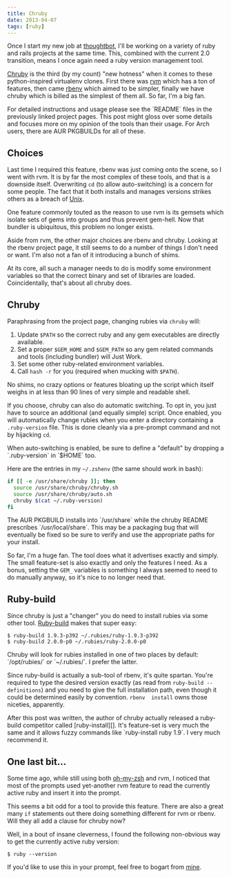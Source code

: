 ```yaml
---
title: Chruby
date: 2013-04-07
tags: [ruby]
---
```


Once I start my new job at [thoughtbot][], I'll be working on a variety 
of ruby and rails projects at the same time. This, combined with the 
current 2.0 transition, means I once again need a ruby version 
management tool.

[thoughtbot]: http://thoughtbot.com

[Chruby][] is the third (by my count) "new hotness" when it comes to 
these python-inspired virtualenv clones. First there was [rvm][] which 
has a ton of features, then came [rbenv][] which aimed to be simpler, 
finally we have chruby which is billed as the simplest of them all. So 
far, I'm a big fan.

[chruby]: http://github.com/postmodern/chruby
[rvm]:    http://github.com/wayneeseguin/rvm
[rbenv]:  http://github.com/sstephenson/rbenv

<div class="well">
For detailed instructions and usage please see the `README` files in the 
previously linked project pages. This post might gloss over some details 
and focuses more on my opinion of the tools than their usage. For Arch 
users, there are AUR PKGBUILDs for all of these.
</div>

## Choices

Last time I required this feature, rbenv was just coming onto the scene, 
so I went with rvm. It is by far the most complex of these tools, and 
that is a downside itself. Overwriting `cd` (to allow auto-switching) is 
a concern for some people. The fact that it both installs and manages 
versions strikes others as a breach of [Unix][].

[unix]: http://en.wikipedia.org/wiki/Unix_philosophy#Mike_Gancarz:_The_UNIX_Philosophy

One feature commonly touted as the reason to use rvm is its gemsets 
which isolate sets of gems into groups and thus prevent gem-hell. Now 
that bundler is ubiquitous, this problem no longer exists.

Aside from rvm, the other major choices are rbenv and chruby. Looking at 
the rbenv project page, it still seems to do a number of things I don't 
need or want. I'm also not a fan of it introducing a bunch of shims.

At its core, all such a manager needs to do is modify some environment 
variables so that the correct binary and set of libraries are loaded. 
Coincidentally, that's about all chruby does.

## Chruby

Paraphrasing from the project page, changing rubies via `chruby` will:

1. Update `$PATH` so the correct ruby and any gem executables are 
   directly available.
2. Set a proper `$GEM_HOME` and `$GEM_PATH` so any gem related commands 
   and tools (including bundler) will Just Work.
3. Set some other ruby-related environment variables.
4. Call `hash -r` for you (required when mucking with `$PATH`).

No shims, no crazy options or features bloating up the script which 
itself weighs in at less than 90 lines of very simple and readable 
shell.

If you choose, chruby can also do automatic switching. To opt in, you 
just have to source an additional (and equally simple) script. Once 
enabled, you will automatically change rubies when you enter a directory 
containing a `.ruby-version` file. This is done cleanly via a pre-prompt 
command and not by hijacking `cd`.

<div class="well">
When auto-switching is enabled, be sure to define a "default" by 
dropping a `.ruby-version` in `$HOME` too.
</div>

Here are the entries in my `~/.zshenv` (the same should work in bash):

```bash 
if [[ -e /usr/share/chruby ]]; then
  source /usr/share/chruby/chruby.sh
  source /usr/share/chruby/auto.sh
  chruby $(cat ~/.ruby-version)
fi
```

<div class="well">
The AUR PKGBUILD installs into `/usr/share` while the chruby README 
prescribes `/usr/local/share`. This may be a packaging bug that will 
eventually be fixed so be sure to verify and use the appropriate paths 
for your install.
</div>

So far, I'm a huge fan. The tool does what it advertises exactly and 
simply. The small feature-set is also exactly and only the features I 
need. As a bonus, setting the `GEM_` variables is something I always 
seemed to need to do manually anyway, so it's nice to no longer need 
that.

## Ruby-build

Since chruby is just a "changer" you do need to install rubies via some 
other tool. [Ruby-build][] makes that super easy:

[ruby-build]: https://github.com/sstephenson/ruby-build

```
$ ruby-build 1.9.3-p392 ~/.rubies/ruby-1.9.3-p392
$ ruby-build 2.0.0-p0 ~/.rubies/ruby-2.0.0-p0
```

<div class="well">
Chruby will look for rubies installed in one of two places by default: 
`/opt/rubies/` or `~/.rubies/`. I prefer the latter.
</div>

Since ruby-build is actually a sub-tool of rbenv, it's quite spartan. 
You're required to type the desired version exactly (as read from 
`ruby-build --definitions`) and you need to give the full installation 
path, even though it could be determined easily by convention. `rbenv 
install` owns those niceties, apparently.

<div class="well">
After this post was written, the author of chruby actually released a 
ruby-build competitor called [ruby-install][]. It's feature-set is very 
much the same and it allows fuzzy commands like `ruby-install ruby 1.9`. 
I very much recommend it.
</div>

[ruby-install]: https://github.com/postmodern/ruby-install

## One last bit...

Some time ago, while still using both [oh-my-zsh][] and rvm, I noticed 
that most of the prompts used yet-another rvm feature to read the 
currently active ruby and insert it into the prompt.

[oh-my-zsh]: https://github.com/robbyrussell/oh-my-zsh

This seems a bit odd for a tool to provide this feature. There are also 
a great many `if` statements out there doing something different for rvm 
or rbenv. Will they all add a clause for chruby now?

Well, in a bout of insane cleverness, I found the following non-obvious 
way to get the currently active ruby version:

```
$ ruby --version
```

If you'd like to use this in your prompt, feel free to bogart from 
[mine][zsh-prompt].

[zsh-prompt]: https://github.com/pbrisbin/zsh-config/blob/master/functions/prompt_minimal_setup#L17

